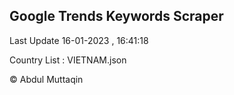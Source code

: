 

## Google Trends Keywords Scraper 
 
Last Update 16-01-2023 , 16:41:18

Country List :
VIETNAM.json



© Abdul Muttaqin 
